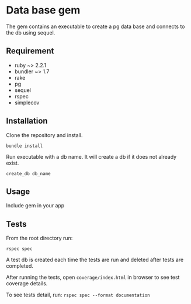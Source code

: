 # Data base gem
The gem contains an executable to create a pg data base and connects to the db using sequel.


## Requirement
- ruby ~> 2.2.1
- bundler ~> 1.7
- rake
- pg
- sequel
- rspec
- simplecov


## Installation
Clone the repository and install.

```bundle install```

Run executable with a db name. It will create a db if it does not already exist.

```create_db db_name```

## Usage
Include gem in your app

## Tests
From the root directory run:

```rspec spec```

A test db is created each time the tests are run and deleted after tests are completed.

After running the tests, open ```coverage/index.html``` in browser to see test coverage details.

To see tests detail, run:
 ```rspec spec --format documentation```

